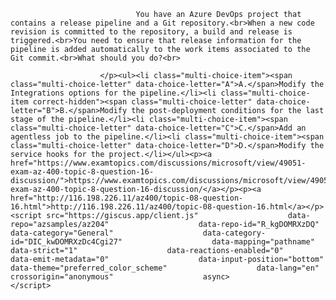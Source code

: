 <p class="card-text">
							
								You have an Azure DevOps project that contains a release pipeline and a Git repository.<br>When a new code revision is committed to the repository, a build and release is triggered.<br>You need to ensure that release information for the pipeline is added automatically to the work items associated to the Git commit.<br>What should you do?<br>
							
						</p><ul><li class="multi-choice-item"><span class="multi-choice-letter" data-choice-letter="A">A.</span>Modify the Integrations options for the pipeline.</li><li class="multi-choice-item correct-hidden"><span class="multi-choice-letter" data-choice-letter="B">B.</span>Modify the post-deployment conditions for the last stage of the pipeline.</li><li class="multi-choice-item"><span class="multi-choice-letter" data-choice-letter="C">C.</span>Add an agentless job to the pipeline.</li><li class="multi-choice-item"><span class="multi-choice-letter" data-choice-letter="D">D.</span>Modify the service hooks for the project.</li></ul><p><a href="https://www.examtopics.com/discussions/microsoft/view/49051-exam-az-400-topic-8-question-16-discussion/">https://www.examtopics.com/discussions/microsoft/view/49051-exam-az-400-topic-8-question-16-discussion/</a></p><p><a href="http://116.198.226.11/az400/topic-08-question-16.html">http://116.198.226.11/az400/topic-08-question-16.html</a></p><script src="https://giscus.app/client.js"                    data-repo="azsamples/az204"                    data-repo-id="R_kgDOMRXzDQ"                    data-category="General"                    data-category-id="DIC_kwDOMRXzDc4Cgi27"                    data-mapping="pathname"                    data-strict="1"                    data-reactions-enabled="0"                    data-emit-metadata="0"                    data-input-position="bottom"                    data-theme="preferred_color_scheme"                    data-lang="en"                    crossorigin="anonymous"                    async>                    </script>